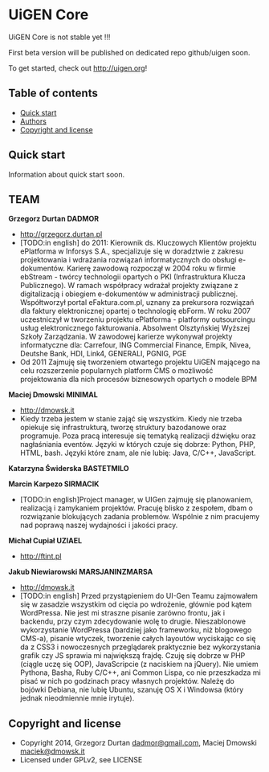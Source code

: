 UiGEN Core 
=====================

UiGEN Core is not stable yet !!!

First beta version will be published on dedicated repo github/uigen soon.


To get started, check out <http://uigen.org>!

## Table of contents

 - [Quick start](#quick-start)
 - [Authors](#authors)
 - [Copyright and license](#copyright-and-license)

## Quick start


Information about quick start soon.



## TEAM

**Grzegorz Durtan DADMOR**

- <http://grzegorz.durtan.pl>
- [TODO:in english] do 2011:
Kierownik ds. Kluczowych Klientów projektu ePlatforma w Inforsys S.A., specjalizuje się w doradztwie z zakresu projektowania i wdrażania rozwiązań informatycznych do obsługi e-dokumentów. Karierę zawodową rozpoczął w 2004 roku w firmie ebStream - twórcy technologii opartych o PKI (Infrastruktura Klucza Publicznego). W ramach współpracy wdrażał projekty związane z digitalizacją i obiegiem e-dokumentów w administracji publicznej. Współtworzył portal eFaktura.com.pl, uznany za prekursora rozwiązań dla faktury elektronicznej opartej o technologię ebForm. W roku 2007 uczestniczył w tworzeniu projektu ePlatforma - platformy outsourcingu usług elektronicznego fakturowania. Absolwent Olsztyńskiej Wyższej Szkoły Zarządzania.
W zawodowej karierze wykonywał projekty informatyczne dla: Carrefour, ING Commercial Finance, Empik, Nivea, Deutshe Bank, HDI, Link4, GENERALI, PGNIG, PGE 
- Od 2011
Zajmuję się tworzeniem otwartego projektu UiGEN mającego na celu rozszerzenie popularnych platform CMS o możliwość projektowania dla nich procesów biznesowych opartych o modele BPM

**Maciej Dmowski MINIMAL**

- <http://dmowsk.it>
- Kiedy trzeba jestem w stanie zająć się wszystkim. Kiedy nie trzeba
opiekuje się infrastrukturą, tworzę struktury bazodanowe oraz
programuje. Poza pracą interesuje się tematyką realizacji dźwięku oraz
nagłaśniania eventów. Języki w których czuje się dobrze: Python, PHP,
HTML, bash. Języki które znam, ale nie lubię: Java, C/C++, JavaScript.

**Katarzyna Świderska BASTETMILO**

**Marcin Karpezo SIRMACIK**

- [TODO:in english]Project manager, w UIGen zajmuję się planowaniem, realizacją i zamykaniem projektów. Pracuję blisko z zespołem, dbam o rozwiązanie blokujących zadania problemów. Wspólnie z nim pracujemy nad poprawą naszej wydajności i jakości pracy.

**Michał Cupiał UZIAEL**

- <http://ftint.pl>

**Jakub Niewiarowski MARSJANINZMARSA**

- <http://dmowsk.it>
- [TODO:in english] Przed przystąpieniem do UI-Gen Teamu zajmowałem się w zasadzie wszystkim od cięcia po wdrożenie, głównie pod kątem WordPressa. Nie jest mi straszne pisanie zarówno frontu, jak i backendu, przy czym zdecydowanie wolę to drugie. Nieszablonowe wykorzystanie WordPressa (bardziej jako frameworku, niż blogowego CMS-a), pisanie wtyczek, tworzenie całych layoutów wyciskając co się da z CSS3 i nowoczesnych przeglądarek praktycznie bez wykorzystania grafik czy JS sprawia mi największą frajdę. Czuję się dobrze w PHP (ciągle uczę się OOP), JavaScripcie (z naciskiem na jQuery). Nie umiem Pythona, Basha, Ruby C/C++, ani Common Lispa, co nie przeszkadza mi pisać w nich po godzinach pracy własnych projektów. Należę do bojówki Debiana, nie lubię Ubuntu, szanuję OS X i Windowsa (który jednak nieodmiennie mnie irytuje).

## Copyright and license

* Copyright 2014, Grzegorz Durtan <dadmor@gmail.com>, Maciej Dmowski <maciek@dmowsk.it>
* Licensed under GPLv2, see LICENSE
